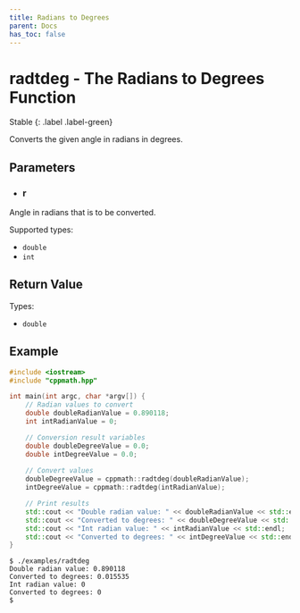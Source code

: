 ```yaml
---
title: Radians to Degrees
parent: Docs
has_toc: false
---
```


# radtdeg - The Radians to Degrees Function

Stable
{: .label .label-green}

Converts the given angle in radians in degrees.

## Parameters

- ### r

 Angle in radians that is to be converted.
 
 Supported types:

 - `double`
 - `int`

## Return Value

Types:

- `double`

## Example

```cpp
#include <iostream>
#include "cppmath.hpp"

int main(int argc, char *argv[]) {
	// Radian values to convert
	double doubleRadianValue = 0.890118;
	int intRadianValue = 0;

	// Conversion result variables
	double doubleDegreeValue = 0.0;
	double intDegreeValue = 0.0;
	
	// Convert values
	doubleDegreeValue = cppmath::radtdeg(doubleRadianValue);
	intDegreeValue = cppmath::radtdeg(intRadianValue);

	// Print results
	std::cout << "Double radian value: " << doubleRadianValue << std::endl;
	std::cout << "Converted to degrees: " << doubleDegreeValue << std::endl;
	std::cout << "Int radian value: " << intRadianValue << std::endl;
	std::cout << "Converted to degrees: " << intDegreeValue << std::endl;
}
```

```
$ ./examples/radtdeg
Double radian value: 0.890118
Converted to degrees: 0.015535
Int radian value: 0
Converted to degrees: 0
$ 
```
